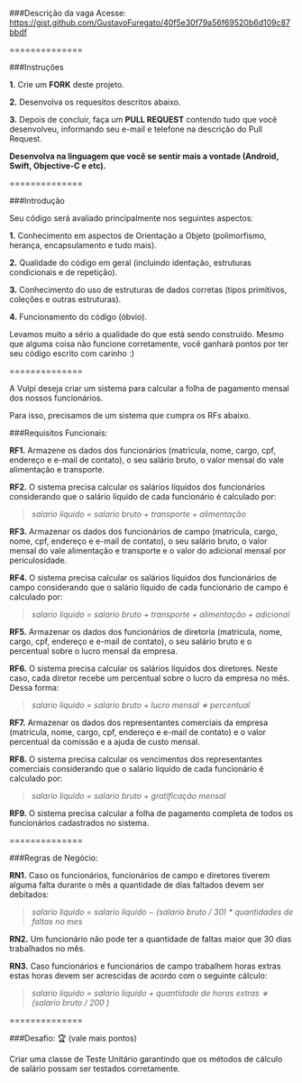 ###Descrição da vaga
Acesse: https://gist.github.com/GustavoFuregato/40f5e30f79a56f69520b6d109c87bbdf

==============

###Instruções

**1.** Crie um **FORK** deste projeto.

**2.** Desenvolva os requesitos descritos abaixo.

**3.** Depois de concluir, faça um **PULL REQUEST** contendo tudo que você desenvolveu, informando seu e-mail e telefone na descrição do Pull Request.

**Desenvolva na linguagem que você se sentir mais a vontade (Android, Swift, Objective-C e etc).**

==============

###Introdução

Seu código será avaliado principalmente nos seguintes aspectos:

**1.** Conhecimento em aspectos de Orientação a Objeto (polimorfismo, herança, encapsulamento e tudo mais).

**2.** Qualidade do código em geral (incluindo identação, estruturas condicionais e de repetição).

**3.** Conhecimento do uso de estruturas de dados corretas (tipos primitivos, coleções e outras estruturas).

**4.** Funcionamento do código (óbvio).

Levamos muito a sério a qualidade do que está sendo construído. Mesmo que alguma coisa não funcione corretamente, você ganhará pontos por ter seu código escrito com carinho :)

==============

A Vulpi deseja criar um sistema para calcular a folha de pagamento mensal dos nossos funcionários.

Para isso, precisamos de um sistema que cumpra os RFs abaixo.

###Requisitos Funcionais:

**RF1.** Armazene os dados dos funcionários (matricula, nome, cargo, cpf, endereço e e-mail de contato), o seu salário bruto, o valor mensal do vale alimentação e transporte.

**RF2.** O sistema precisa calcular os salários líquidos dos funcionários considerando que o salário líquido de cada funcionário é calculado por:
> *salario liquido = salario bruto + transporte + alimentação*

**RF3.** Armazenar os dados dos funcionários de campo (matricula, cargo, nome, cpf, endereço e e-mail de contato), o seu salário bruto, o valor mensal do vale alimentação e transporte e o valor do adicional mensal por periculosidade.

**RF4.** O sistema precisa calcular os salários líquidos dos funcionários de campo considerando que o salário líquido de cada funcionário de campo é calculado por:
> *salario liquido = salario bruto + transporte + alimentação + adicional*

**RF5.** Armazenar os dados dos funcionários de diretoria (matricula, nome, cargo, cpf, endereço e e-mail de contato), o seu salário bruto e o percentual sobre o lucro mensal da empresa.

**RF6.** O sistema precisa calcular os salários líquidos dos diretores. Neste caso, cada diretor recebe um percentual sobre o lucro da empresa no mês. Dessa forma:
> *salario liquido = salario bruto + lucro mensal ∗ percentual*

**RF7.** Armazenar os dados dos representantes comerciais da empresa (matricula, nome, cargo, cpf, endereço e e-mail de contato) e o valor percentual da comissão e a ajuda de custo mensal.

**RF8.** O sistema precisa calcular os vencimentos dos representantes comerciais considerando que o salário líquido de cada funcionário é calculado por:
> *salario liquido = salario bruto + gratificação mensal*

**RF9.** O sistema precisa calcular a folha de pagamento completa de todos os funcionários cadastrados no sistema.

==============

###Regras de Negócio:

**RN1.** Caso os funcionários, funcionários de campo e diretores tiverem alguma falta durante o mês a quantidade de dias faltados devem ser debitados:

> *salario liquido = salario liquido − (salario bruto / 30) * quantidades de faltas no mes*

**RN2.** Um funcionário não pode ter a quantidade de faltas maior que 30 dias trabalhados no mês.

**RN3.** Caso funcionários e funcionários de campo trabalhem horas extras estas horas devem ser acrescidas de acordo com o seguinte cálculo:

> *salario liquido = salario liquido + quantidade de horas extras ∗ (salario bruto / 200 )*

==============

###Desafio: :trophy: (vale mais pontos)

Criar uma classe de Teste Unitário garantindo que os métodos de cálculo de salário possam ser testados corretamente.

